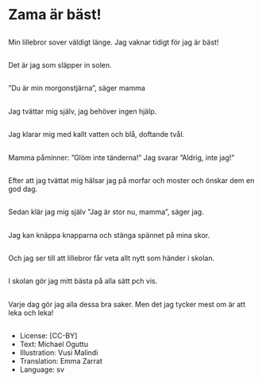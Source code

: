# Zama är bäst!

##
Min lillebror sover väldigt länge. Jag vaknar tidigt för jag är bäst!

##
Det är jag som släpper in solen.

##
”Du är min morgonstjärna”, säger mamma

##
Jag tvättar mig själv, jag behöver ingen hjälp.

##
Jag klarar mig med kallt vatten och blå, doftande tvål.

##
Mamma påminner: ”Glöm inte tänderna!” Jag svarar ”Aldrig, inte jag!”

##
Efter att jag tvättat mig hälsar jag på morfar och moster och önskar dem en god dag.

##
Sedan klär jag mig själv ”Jag är stor nu, mamma”, säger jag.

##
Jag kan knäppa knapparna och stänga spännet på mina skor.

##
Och jag ser till att lillebror får veta allt nytt som händer i skolan.

##
I skolan gör jag mitt bästa på alla sätt pch vis.

##
Varje dag gör jag alla dessa bra saker. Men det jag tycker mest om är att leka och leka!

##
* License: [CC-BY]
* Text: Michael Oguttu
* Illustration: Vusi Malindi
* Translation: Emma Zarrat
* Language: sv

